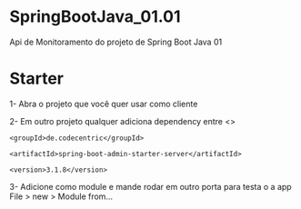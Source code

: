 # SpringBootJava_01.01
Api de Monitoramento do projeto de Spring Boot Java 01

# Starter
1- Abra o projeto que você quer usar como cliente

2- Em outro projeto qualquer adiciona dependency entre <>

<dependency>
	
	<groupId>de.codecentric</groupId>
 
	<artifactId>spring-boot-admin-starter-server</artifactId>
 
	<version>3.1.8</version>
 
</dependency>

3- Adicione como module e mande rodar em outro porta para testa o a app
File > new > Module from...
